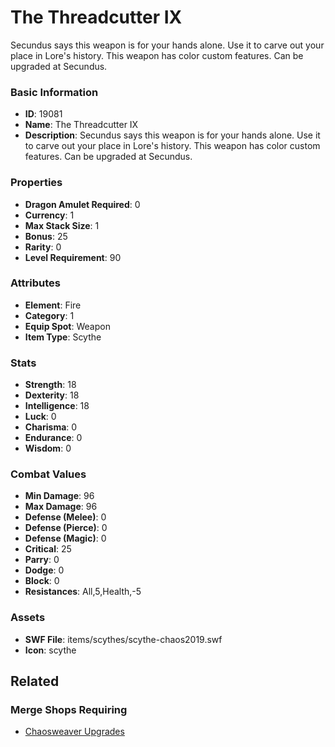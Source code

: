 # The Threadcutter IX

Secundus says this weapon is for your hands alone. Use it to carve out your place in Lore's history. This weapon has color custom features. Can be upgraded at Secundus.

### Basic Information

- **ID**: 19081
- **Name**: The Threadcutter IX
- **Description**: Secundus says this weapon is for your hands alone. Use it to carve out your place in Lore&#039;s history. This weapon has color custom features. Can be upgraded at Secundus.

### Properties

- **Dragon Amulet Required**: 0
- **Currency**: 1
- **Max Stack Size**: 1
- **Bonus**: 25
- **Rarity**: 0
- **Level Requirement**: 90

### Attributes

- **Element**: Fire
- **Category**: 1
- **Equip Spot**: Weapon
- **Item Type**: Scythe

### Stats

- **Strength**: 18
- **Dexterity**: 18
- **Intelligence**: 18
- **Luck**: 0
- **Charisma**: 0
- **Endurance**: 0
- **Wisdom**: 0

### Combat Values

- **Min Damage**: 96
- **Max Damage**: 96
- **Defense (Melee)**: 0
- **Defense (Pierce)**: 0
- **Defense (Magic)**: 0
- **Critical**: 25
- **Parry**: 0
- **Dodge**: 0
- **Block**: 0
- **Resistances**: All,5,Health,-5

### Assets

- **SWF File**: items/scythes/scythe-chaos2019.swf
- **Icon**: scythe

## Related

### Merge Shops Requiring

- [Chaosweaver Upgrades](../merge-shops/311-chaosweaver-upgrades.md)

